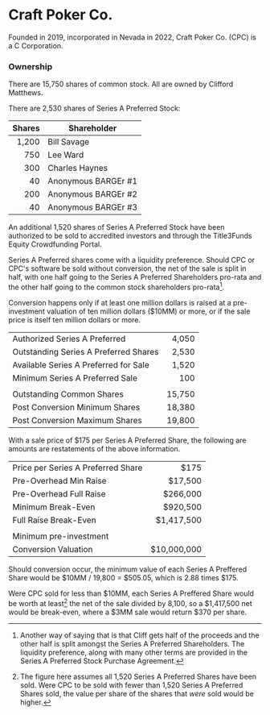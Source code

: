 # Craft Poker Co.

Founded in 2019, incorporated in Nevada in 2022, Craft Poker Co. (CPC) is a
C Corporation.

### Ownership

There are 15,750 shares of common stock. All are owned by Clifford Matthews.

There are 2,530 shares of Series A Preferred Stock:

|Shares|Shareholder|
|--:|--|
|1,200|Bill Savage|
|750|Lee Ward|
|300|Charles Haynes|
|40|Anonymous BARGEr #1|
|200|Anonymous BARGEr #2|
|40|Anonymous BARGEr #3|

An additional 1,520 shares of Series A Preferred Stock have been authorized
to be sold to accredited investors and through the Title3Funds Equity
Crowdfunding Portal.

Series A Preferred shares come with a liquidity preference. Should CPC
or CPC's software be sold without conversion, the net of the sale is
split in half, with one half going to the Series A Preferred
Shareholders pro-rata and the other half going to the common stock
shareholders pro-rata[^1].

Conversion happens only if at least one million dollars is raised at a
pre-investment valuation of ten million dollars ($10MM) or more, or if
the sale price is itself ten million dollars or more.

|||
|--|--:|
|Authorized Series A Preferred|4,050|
|Outstanding Series A Preferred Shares|2,530|
|Available Series A Preferred for Sale|1,520|
|Minimum Series A Preferred Sale|100|
|||
|Outstanding Common Shares|15,750|
|Post Conversion Minimum Shares|18,380|
|Post Conversion Maximum Shares|19,800

With a sale price of $175 per Series A Preferred Share, the following
are amounts are restatements of the above information.

|||
|--|--:|
|Price per Series A Preferred Share|$175|
|Pre-Overhead Min Raise|$17,500|
|Pre-Overhead Full Raise|$266,000|
|Minimum Break-Even|$920,500|
|Full Raise Break-Even|$1,417,500|
|||
|Minimum pre-investment||
|Conversion Valuation|$10,000,000|

Should conversion occur, the minimum value of each Series A Preffered
Share would be $10MM / 19,800 = $505.05, which is 2.88 times $175.

Were CPC sold for less than $10MM, each Series A Preffered Share would
be worth at least[^2] the net of the sale divided by 8,100, so a
$1,417,500 net would be break-even, where a $3MM sale would return
$370 per share.

[^1]: Another way of saying that is that Cliff gets
half of the proceeds and the other half is split amongst the Series A
Preferred Shareholders. The liquidity preference, along with many other
terms are provided in the Series A Preferred Stock Purchase Agreement.

[^2]: The figure here assumes all 1,520 Series A Preferred Shares have
been sold. Were CPC to be sold with fewer than 1,520 Series A
Preferred Shares sold, the value per share of the shares that _were_
sold would be higher.
